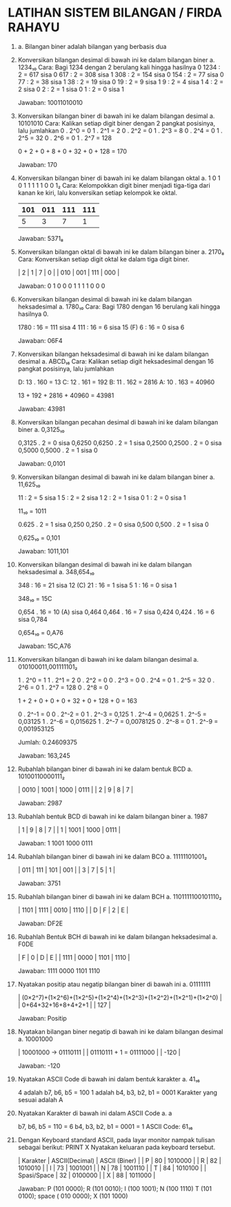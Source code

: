 # LATIHAN SISTEM BILANGAN / FIRDA RAHAYU

1. a. Bilangan biner adalah bilangan yang berbasis dua 

2. Konversikan bilangan desimal di bawah ini ke dalam bilangan biner
    a. 1234₁₀
    Cara: Bagi 1234 dengan 2 berulang kali hingga hasilnya 0
        1234 : 2 = 617 sisa 0
        617  : 2 = 308 sisa 1
        308  : 2 = 154 sisa 0
        154  : 2 = 77  sisa 0
        77   : 2 = 38  sisa 1
        38   : 2 = 19  sisa 0
        19   : 2 = 9   sisa 1
        9    : 2 = 4   sisa 1
        4    : 2 = 2   sisa 0
        2    : 2 = 1   sisa 0
        1    : 2 = 0   sisa 1

    Jawaban: 10011010010

3. Konversikan bilangan biner di bawah ini ke dalam bilangan desimal
    a. 10101010
    Cara: Kalikan setiap digit biner dengan 2 pangkat posisinya, lalu jumlahkan
    0 . 2^0 = 0
    1 . 2^1 = 2
    0 . 2^2 = 0
    1 . 2^3 = 8
    0 . 2^4 = 0
    1 . 2^5 = 32
    0 . 2^6 = 0
    1 . 2^7 = 128

    0 + 2 + 0 + 8 + 0 + 32 + 0 + 128 = 170

    Jawaban: 170

4. Konversikan bilangan biner di bawah ini ke dalam bilangan oktal
    a.	1 0 1 0 1 1 1 1 1 0 0 1₂
    Cara: Kelompokkan digit biner menjadi tiga-tiga dari kanan ke kiri, lalu konversikan setiap kelompok ke oktal.

    | 101 | 011 | 111 | 111 |
    |-----|-----|-----|-----|
    |  5  |  3  |  7  |  1  |

    Jawaban: 5371₈

5. Konversikan bilangan oktal di bawah ini ke dalam bilangan biner
    a. 2170₈
    Cara: Konversikan setiap digit oktal ke dalam tiga digit biner.

    |  2  |  1  |  7  |  0  |
    | 010 | 001 | 111 | 000 |

    Jawaban: 0 1 0 0 0 1 1 1 1 0 0 0

6. Konversikan bilangan desimal di bawah ini ke dalam bilangan heksadesimal
    a. 1780₁₀
    Cara: Bagi 1780 dengan 16 berulang kali hingga hasilnya 0.

    1780 : 16 = 111   sisa 4
    111  : 16 = 6     sisa 15 (F)
    6    : 16 = 0     sisa 6

    Jawaban: 06F4

7. Konversikan bilangan heksadesimal di bawah ini ke dalam bilangan desimal
    a. ABCD₁₆
    Cara: Kalikan setiap digit heksadesimal dengan 16 pangkat posisinya, lalu jumlahkan

    D: 13 . 160 = 13
    C: 12 . 161 = 192
    B: 11 . 162 = 2816
    A: 10 . 163 = 40960

    13 + 192 + 2816 + 40960 = 43981

    Jawaban: 43981

8. Konversikan bilangan pecahan desimal di bawah ini ke dalam bilangan biner
    a. 0,3125₁₀

    0,3125 . 2 = 0 sisa 0,6250
    0,6250 . 2 = 1 sisa 0,2500
    0,2500 . 2 = 0 sisa 0,5000
    0,5000 . 2 = 1 sisa 0

    Jawaban: 0,0101

9. Konversikan bilangan desimal di bawah ini ke dalam bilangan biner
   a. 11,625₁₀
   
   11 : 2 = 5 sisa 1
   5  : 2 = 2 sisa 1
   2  : 2 = 1 sisa 0
   1  : 2 = 0 sisa 1

   11₁₀ = 1011
   
   0.625 . 2 = 1 sisa 0,250
   0,250 . 2 = 0 sisa 0,500
   0,500 . 2 = 1 sisa 0

   0,625₁₀ = 0,101 

   Jawaban: 1011,101  

10. Konversikan bilangan desimal di bawah ini ke dalam bilangan heksadesimal
    a. 348,654₁₀

    348 : 16 = 21  sisa 12 (C)
    21  : 16 = 1   sisa 5
    1   : 16 = 0   sisa 1

    348₁₀ = 15C

    0,654 . 16 = 10 (A)     sisa 0,464
    0,464 . 16 = 7          sisa 0,424
    0,424 . 16 = 6          sisa 0,784

    0,654₁₀ = 0,A76

    Jawaban: 15C,A76

11. Konversikan bilangan di bawah ini ke dalam bilangan desimal
    a. 010100011,001111101₂

    1 . 2^0 = 1
    1 . 2^1 = 2
    0 . 2^2 = 0
    0 . 2^3 = 0
    0 . 2^4 = 0
    1 . 2^5 = 32
    0 . 2^6 = 0
    1 . 2^7 = 128
    0 . 2^8 = 0

    1 + 2 + 0 + 0 + 0 + 32 + 0 + 128 + 0 = 163

    0 . 2^-1 = 0
    0 . 2^-2 = 0
    1 . 2^-3 = 0,125
    1 . 2^-4 = 0,0625
    1 . 2^-5 = 0,03125
    1 . 2^-6 = 0,015625
    1 . 2^-7 = 0,0078125
    0 . 2^-8 = 0
    1 . 2^-9 = 0,001953125

    Jumlah: 0.24609375

    Jawaban: 163,245

12. Rubahlah bilangan biner di bawah ini ke dalam bentuk BCD
    a. 10100110000111₂

    | 0010 | 1001 | 1000 | 0111 |
    |  2   |  9   |  8   |  7   |

    Jawaban: 2987

13. Rubahlah bentuk BCD di bawah ini ke dalam bilangan biner
    a. 1987

    | 1 |  9   |  8   |  7   |
    | 1 | 1001 | 1000 | 0111 |

    Jawaban: 1 1001 1000 0111

14. Rubahlah bilangan biner di bawah ini ke dalam BCO
    a. 11111101001₂

    | 011 | 111 | 101 | 001 |
    |  3  |  7  |  5  |  1  |

    Jawaban: 3751

15. Rubahlah bilangan biner di bawah ini ke dalam BCH
    a. 1101111100101110₂

    | 1101 | 1111 | 0010 | 1110 |
    |  D   |  F   |  2   |  E   |

    Jawaban: DF2E
    
16. Rubahlah Bentuk BCH di bawah ini ke dalam bilangan heksadesimal
    a. F0DE

    |  F   |  0   |  D   |  E   |
    | 1111 | 0000 | 1101 | 1110 |

    Jawaban: 1111 0000 1101 1110

17. Nyatakan positip atau negatip bilangan biner di bawah ini
    a. 01111111

    | (0×2^7)+(1×2^6)+(1×2^5)+(1×2^4)+(1×2^3)+(1×2^2)+(1×2^1)+(1×2^0) |
    | 0+64+32+16+8+4+2+1                                              |
    | 127                                                             |

    Jawaban: Positip

18. Nyatakan bilangan biner negatip di bawah ini ke dalam bilangan desimal
    a. 10001000

    | 10001000 → 01110111     |
    | 01110111 + 1 = 01111000 |
    | -120                    |

    Jawaban: -120

19. Nyatakan ASCII Code di bawah ini dalam bentuk karakter
    a. 41₁₆

    4 adalah b7, b6, b5 = 100
    1 adalah b4, b3, b2, b1 = 0001
    Karakter yang sesuai adalah A

20. Nyatakan Karakter di bawah ini dalam ASCII Code
    a. a

    b7, b6, b5 = 110 = 6
    b4, b3, b2, b1 = 0001 = 1
    ASCII Code: 61₁₆

21. Dengan Keyboard standard ASCII, pada layar monitor nampak tulisan sebagai berikut: PRINT X
Nyatakan keluaran pada keyboard tersebut.

    | Karakter    | ASCII(Decimal) | ASCII (Biner) |
    |    P        |        80      |   1010000     |
    |    R        |        82      |   1010010     |
    |    I        |        73      |   1001001     |
    |    N        |        78      |   1001110     |
    |    T        |        84      |   1010100     |
    | Spasi/Space |        32      |   0100000     |
    |    X        |        88      |   1011000     |

    Jawaban: P (101 0000); R (101 0010); I (100 1001); N (100 1110) T (101 0100); space ( 010 0000); X (101 1000) 


